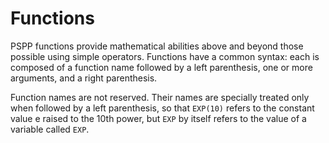 # Functions

PSPP functions provide mathematical abilities above and beyond those
possible using simple operators.  Functions have a common syntax: each
is composed of a function name followed by a left parenthesis, one or
more arguments, and a right parenthesis.

   Function names are not reserved.  Their names are specially treated
only when followed by a left parenthesis, so that `EXP(10)` refers to
the constant value e raised to the 10th power, but `EXP` by itself
refers to the value of a variable called `EXP`.
